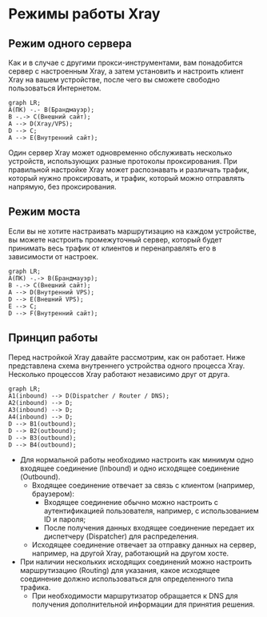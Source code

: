 # Режимы работы Xray

## Режим одного сервера

Как и в случае с другими прокси-инструментами, вам понадобится сервер с
настроенным Xray, а затем установить и настроить клиент Xray на вашем
устройстве, после чего вы сможете свободно пользоваться Интернетом.

```mermaid
graph LR;
A(ПК) -.- B(Брандмауэр);
B -.-> C(Внешний сайт);
A --> D(Xray/VPS);
D --> C;
A --> E(Внутренний сайт);
```

Один сервер Xray может одновременно обслуживать несколько устройств,
использующих разные протоколы проксирования. При правильной настройке Xray может
распознавать и различать трафик, который нужно проксировать, и трафик, который
можно отправлять напрямую, без проксирования.

## Режим моста

Если вы не хотите настраивать маршрутизацию на каждом устройстве, вы можете
настроить промежуточный сервер, который будет принимать весь трафик от клиентов
и перенаправлять его в зависимости от настроек.

```mermaid
graph LR;
A(ПК) -.-> B(Брандмауэр);
B -.-> C(Внешний сайт);
A --> D(Внутренний VPS);
D --> E(Внешний VPS);
E --> C;
D --> F(Внутренний сайт);
```

## Принцип работы

Перед настройкой Xray давайте рассмотрим, как он работает. Ниже представлена
схема внутреннего устройства одного процесса Xray. Несколько процессов Xray
работают независимо друг от друга.

```mermaid
graph LR;
A1(inbound) --> D(Dispatcher / Router / DNS);
A2(inbound) --> D;
A3(inbound) --> D;
A4(inbound) --> D;
D --> B1(outbound);
D --> B2(outbound);
D --> B3(outbound);
D --> B4(outbound);
```

- Для нормальной работы необходимо настроить как минимум одно входящее
  соединение (Inbound) и одно исходящее соединение (Outbound).
  - Входящее соединение отвечает за связь с клиентом (например, браузером):
    - Входящее соединение обычно можно настроить с аутентификацией пользователя,
      например, с использованием ID и пароля;
    - После получения данных входящее соединение передает их диспетчеру
      (Dispatcher) для распределения.
  - Исходящее соединение отвечает за отправку данных на сервер, например, на
    другой Xray, работающий на другом хосте.
- При наличии нескольких исходящих соединений можно настроить маршрутизацию
  (Routing) для указания, какое исходящее соединение должно использоваться для
  определенного типа трафика.
  - При необходимости маршрутизатор обращается к DNS для получения
    дополнительной информации для принятия решения.
